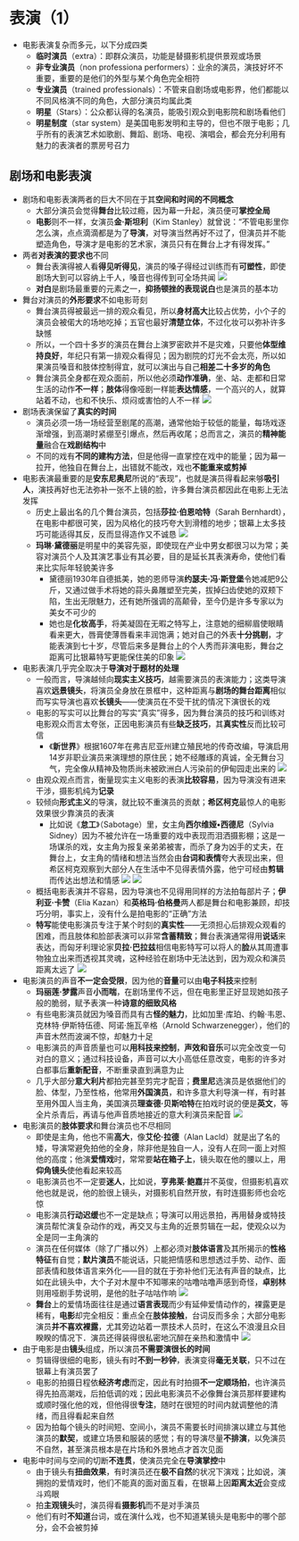 # 表演（1）
* 电影表演复杂而多元，以下分成四类
  * **临时演员**（extra）：即群众演员，功能是替摄影机提供景观或场景
  * **非专业演员**（non professiona performers）：业余的演员，演技好坏不重要，重要的是他们的外型与某个角色完全相符
  * **专业演员**（trained professionals）：不管来自剧场或电影界，他们都能以不同风格演不同的角色，大部分演员均属此类
  * **明星**（Stars）：公众都认得的名演员，能吸引观众到电影院和剧场看他们
  * **明星制度**（star system）是美国电影发明和主导的，但也不限于电影；几乎所有的表演艺术如歌剧、舞蹈、剧场、电视、演唱会，都会充分利用有魅力的表演者的票房号召力
## 剧场和电影表演
* 剧场和电影表演两者的巨大不同在于其**空间和时间的不同概念**
  * 大部分演员会觉得**舞台**比较过瘾，因为幕一升起，演员便可**掌控全局**
  * **电影**则不一样，女演员**金·斯坦利**（Kim Stanley）就曾说：“不管电影里你怎么演，点点滴滴都是为了**导演**，对导演当然再好不过了，但演员并不能塑造角色，导演才是电影的艺术家，演员只有在舞台上才有得发挥。”
* 两者**对表演的要求也**不同
  * 舞台表演得被人看**得见听得见**，演员的嗓子得经过训练而有**可塑性**，即使剧场大到可以容纳上千人，嗓音也得传到可全场共闻
![](images/2023-03-29-19-48-39.png)
  * **对白**是剧场最重要的元素之一，**抑扬顿挫的表现说白**也是演员的基本功
* 舞台对演员的**外形要求**不如电影苛刻
  * 舞台演员得被最远一排的观众看见，所以**身材高大**比较占优势，小个子的演员会被偌大的场地吃掉；五官也最好**清楚立体**，不过化妆可以弥补许多缺憾
  * 所以，一个四十多岁的演员在舞台上演罗密欧并不是灾难，只要他**体型维持良好**，年纪只有第一排观众看得见；因为剧院的灯光不会太亮，所以如果演员嗓音和肢体控制得宜，就可以演出与自己**相差二十多岁的角色**
  * 舞台演员全身都在观众面前，所以他必须**动作准确**，坐、站、走都和日常生活的动作**不一样**；**肢体**得像哑剧一样能**表达情感**，一个高兴的人，就算站着不动，也和不快乐、烦闷或害怕的人不一样
![](images/2023-03-29-19-49-20.png)
* 剧场表演保留了**真实的时间**
  * 演员必须一场一场经营至剧尾的高潮，通常他始于较低的能量，每场戏逐渐增强，到高潮时紧绷至引爆点，然后再收尾；总而言之，演员的**精神能量**融合在**戏剧结构**中
  * 不同的戏有**不同的建构方法**，但是他得一直掌控在戏中的能量；因为幕一拉开，他独自在舞台上，出错就不能改，戏也**不能重来或剪掉**
* 电影表演最重要的是**安东尼奥尼**所说的“表现”，也就是演员得看起来够**吸引人**，演技再好也无法弥补一张不上镜的脸，许多舞台演员都因此在电影上无法发挥
  * 历史上最出名的几个舞台演员，包括**莎拉·伯恩哈特**（Sarah Bernhardt），在电影中都很可笑，因为风格化的技巧夸大到滑稽的地步；银幕上太多技巧可能适得其反，反而显得造作又不诚恳
![](images/2023-03-29-19-47-47.png)
  * **玛琳·黛德丽**是明星中的美容先驱，即使现在产业中男女都很习以为常；美容对演员个人及其演艺事业有其必要，目的是延长其表演寿命，使他们看来比实际年轻貌美许多
    * 黛德丽1930年自德抵美，她的恩师导演**约瑟夫·冯·斯登堡**令她减肥9公斤，又通过做手术将她的蒜头鼻雕塑至完美，拔掉臼齿使她的双颊下陷，生出无限魅力，还有她所强调的高颠骨，至今仍是许多专家以为美女不可少的
    * 她也是**化妆高手**，将美凝固在无暇之特写上，注意她的细柳眉使眼睛看来更大，唇膏使薄唇看来丰润饱满；她对自己的外表**十分挑剔**，才能表演到七十岁，尽管后来多是舞台上的个人秀而非演电影，舞台之距离可比银幕特写更能保住美的印象
![](images/2023-03-29-19-33-38.png)
* 电影表演几乎完全取决于**导演对于题材的处理**
  * 一般而言，导演越倾向**现实主义技巧**，越需要演员的表演能力；这类导演喜欢**远景镜头**，将演员全身放在景框中，这种距离与**剧场的舞台距离**相似而写实导演也喜欢**长镜头**——使演员在不受干扰的情况下演很长的戏
  * 电影的写实可以比舞台的写实“真实”得多，因为舞台演员的技巧和训练对电影观众而言太夸张，正因电影演员有些**缺乏技巧**，其**真实性**反而比较可信
    * 《**新世界**》根据1607年在弗吉尼亚州建立殖民地的传奇改编，导演启用14岁非职业演员来演理想的原住民；她不经雕琢的真诚，全无舞台习气，完全像从精神及物质尚未被欧洲白人污染前的伊甸园走出来的
![](images/2023-03-29-19-46-14.png)
  * 由观众观点而言，衡量现实主义电影的表演**比较容易**，因为导演没有进来干涉，摄影机纯为**记录**
  * 较倾向**形式主义**的导演，就比较不重演员的贡献；**希区柯克**最惊人的电影效果很少靠演员的表演
    * 比如说《**怠工**》（Sabotage）里，女主角**西尔维娅•西德尼**（Sylvia Sidney）因为不被允许在一场重要的戏中表现而泪洒摄影棚；这是一场谋杀的戏，女主角为报复亲弟弟被害，而杀了身为凶手的丈夫，在舞台上，女主角的情绪和想法当然会由**台词和表情**夸大表现出来，但希区柯克观察到大部分人在生活中不见得表情外露，他宁可经由**剪辑**而传达出想法和情感
![](images/2023-03-29-19-39-38.png)
![](images/2023-03-29-19-40-06.png)
  * 概括电影表演并不容易，因为导演也不见得用同样的方法拍每部片子；**伊利亚·卡赞**（Elia Kazan）和**英格玛·伯格曼**两人都是舞台和电影兼顾，却技巧分明，事实上，没有什么是拍电影的“正确”方法
  * **特写**能使电影演员专注于某个时刻的**真实性**——无须担心后排观众观看的困难，而且肢体和脸部表演可以非常**含蓄精致**；舞台表演通常得用**说话**来表达，而匈牙利理论家**贝拉·巴拉兹**相信电影特写可以将人的**脸**从其周遭事物独立出来而透视其灵魂，这种经验在剧场中无法达到，因为观众和演员距离太远了
![](images/2023-03-29-19-37-44.png)
* 电影演员的声音**不一定会受限**，因为他的**音量**可以由**电子科技**来控制
  * **玛丽莲·梦露**声音**小而喘**，在剧场里传不远，但在电影里正好显现她如孩子般的脆弱，赋予表演一种**诗意的细致风格**
  * 有些电影演员就因为嗓音而具有古**怪的魅力**，比如加里·库珀、约翰·韦恩、克林特·伊斯特伍德、阿诺·施瓦辛格（Arnold Schwarzenegger），他们的声音木然而波澜不惊，却魅力十足
  * 电影演员的声音质量也可以**用科技来控制**，**声效和音乐**可以完全改变一句对白的意义；通过科技设备，声音可以大小高低任意改变，电影的许多对白都事后**重新配音**，不断重录直到满意为止
  * 几乎大部分**意大利片**都拍完甚至剪完才配音；**费里尼**选演员是依据他们的脸、体型，乃至性格，他常用**外国演员**，和许多意大利导演一样，有时甚至用外国人当主角，美国演员**理查德·贝斯哈特**在拍戏时说的便是**英文**，等全片杀青后，再请与他声音质地接近的意大利演员来配音
![](images/2023-03-29-19-44-08.png)
* 电影演员的**肢体要求**和舞台演员也不尽相同
  * 即使是主角，他也不需**高大**，像**艾伦·拉德**（Alan Lacld）就是出了名的矮，导演常避免拍他的全身，除非他是独自一人，没有人在同一面上对照他的高度；他演**爱情戏**时，常常要**站在箱子上**，镜头取在他的腰以上，用**仰角镜头**使他看起来较高
  * 电影演员也不一定要**迷人**，比如说，**亨弗莱·鲍嘉**并不英俊，但摄影机喜欢他也就是说，他的脸很上镜头，对摄影机自然开放，有时连摄影师也会吃惊
  * 电影演员**行动迟缓**也不一定是缺点；导演可以用远景拍，再用替身或特技演员帮忙演复杂动作的戏，再交叉与主角的近景剪辑在一起，使观众以为全是同一主角演的
  * 演员在任何媒体（除了广播以外）上都必须对**肢体语言**及其所揭示的**性格特征**有自觉；**默片演员**不能说话，只能把情感和思想透过手势、动作、面部表情和肢体语言来外化——目的就在于弥补他们无法有声音的缺点，比如在此镜头中，大个子对木屋中不知哪来的咕噜咕噜声感到奇怪，**卓别林**则用哑剧手势说明，是他的肚子咕咕作响
![](images/2023-03-29-19-42-17.png)
  * **舞台**上的爱情场面往往是通过**语言表现**而少有延伸爱情动作的，裸露更是稀有，**电影**却完全相反：重点全在**肢体接触**，台词反而多余；大部分电影演员**并不喜欢裸露**，尤其旁边站着一票技术人员时，在这么不浪漫且众目睽睽的情况下．演员还得装得很私密地沉醉在亲热和激情中
![](images/2023-03-29-19-26-55.png)
* 由于电影是由**镜头**组成，所以演员**不需要演很长的时间**
  * 剪辑得很细的电影，镜头有时**不到一秒钟**，表演变得**毫无关联**，只不过在银幕上有演员罢了
  * 电影的拍摄日程依**经济考虑**而定，因此有时拍摄**不一定顺场拍**，也许演员得先拍高潮戏，后拍低调的戏；因此电影演员不必像舞台演员那样要建构或顺时强化他的戏，但他得很**专注**，随时在很短的时间内就调整他的清绪，而且得看起来自然
  * 因为拍每个镜头的时间短、空间小，演员不需要长时间排演以建立与其他演员的**默契**，或建立场景和服装的感觉；有的导演尽量**不排演**，以免演员不自然，甚至演员根本是在片场和外景地点才首次见面
* 电影中时间与空间的切断**不连贯**，使演员完全在**导演掌控**中
  * 由于镜头有**扭曲效果**，有时演员还在**极不自然**的状况下演戏；比如说，演拥抱的爱情戏时，他们不能真的面对面互看，在银幕上因**距离太近**会变成斗鸡眼
  * 拍**主观镜头**时，演员得看**摄影机**而不是对手演员
  * 他们有时**不知道**台词，或在演什么戏，也不知道某镜头是电影中的哪个部分，会不会被剪掉
